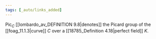 ```yaml
---
tags: [_auto/links_added]
---
```

$\operatorname{Pic}_{C}$ [[lombardo_av_DEFINITION 9.8|denotes]] the Picard group of the [[foag_11.1.3|curve]] $C$ over a [[18785_Definition 4.18|perfect field]] $K$.
